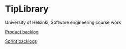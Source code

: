 # TipLibrary
University of Helsinki, Software engineering course work


[Product backlog](https://docs.google.com/spreadsheets/d/18q2TkTrg6wRqFxhb1a1NQWHXiTSPJFS7uFT90E7AGEQ/edit?usp=sharing)

[Sprint backlogs](https://docs.google.com/spreadsheets/d/1n06zsuneiQr93J8Tg0StO6YMmLqckqvX2F--6A1eAUU/edit?usp=sharing)